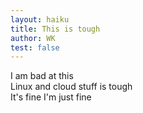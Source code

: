 ```yaml
---
layout: haiku
title: This is tough
author: WK
test: false
---
```


I am bad at this <br>
Linux and cloud stuff is tough <br>
It's fine I'm just fine <br>
